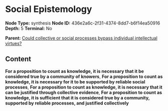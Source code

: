 # Social Epistemology

**Node Type:** synthesis
**Node ID:** 436e2a6c-2f31-4374-8dd7-b6f14ea50916
**Depth:** 5
**Terminal:** No

**Parent:** [Could collective or social processes bypass individual intellectual virtues?](could-collective-or-social-processes-bypass-individual-intellectual-virtues-antithesis-7f19b45e-99d8-4b92-b268-f36a395a6133.md)

## Content

**For a proposition to count as knowledge, it is necessary that it be considered true by a community of knowers**, **For a proposition to count as knowledge, it is necessary for it to be supported by reliable social processes**, **For a proposition to count as knowledge, it is necessary that it can be justified through collective evidence**, **For a proposition to count as knowledge, it is sufficient that it is considered true by a community, supported by reliable processes, and justified collectively**
